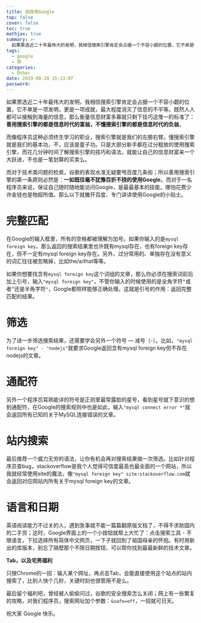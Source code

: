 ```yaml
---
title: 高效用Google
top: false
cover: false
toc: true
mathjax: true
summary: >-
  如果票选近二十年最伟大的发明，我相信搜索引擎肯定会占据一个不容小觑的位置，它不单是一项发明，更是一项成就，最大程度消灭了信息的不平等。既然人人都可以接触到海量的信息，那么衡量信息财富多寡就只剩下技巧这惟一的标准了：**善用搜索引擎的都是信息时代的富翁，不懂搜索引擎的都是信息时代的负翁**。
tags:
  - google
  - 转
categories:
  - Other
date: 2019-08-28 15:13:07
password:
---
```


如果票选近二十年最伟大的发明，我相信搜索引擎肯定会占据一个不容小觑的位置，它不单是一项发明，更是一项成就，最大程度消灭了信息的不平等。既然人人都可以接触到海量的信息，那么衡量信息财富多寡就只剩下技巧这惟一的标准了：**善用搜索引擎的都是信息时代的富翁，不懂搜索引擎的都是信息时代的负翁**。

而像程序员这种必须终生学习的职业，搜索引擎就是我们的左膀右臂。懂搜索引擎就是我们的基本功，不，应该是童子功。只是大部分新手都在过分粗放的使用搜索引擎，而花几分钟时间了解搜索引擎的技巧和语法，就能让自己的信息财富来一个大跃进，不也是一笔划算的买卖么。

而对于技术类问题的检索，谷歌的表现水准无疑要甩百度几条街；所以善用搜索引擎的第一条原则必然是：**一如既往毫不犹豫百折不挠的使用Google**。而对于一名程序员来说，保证自己随时随地能访问Google，是最最基本的技能，哪怕花费少许金钱也是物超所值。那么以下就撇开百度、专门讲讲使用Google的小贴士。

# 完整匹配

在Google的输入框里，所有的空格都被理解为加号。如果你输入的是`mysql foreign key`，那么返回的搜索结果里也许既有mysql存在，也有foreign key存在，但不一定有mysql foreign key存在。另外，过分常用的、单独存在没有意义的词汇往往被忽略掉，比如the/a/that等等。

如果你想要找含有`mysql foreign key`这个词组的文章，那么你必须在搜索词前后加上引号，输入`"mysql foreign key"`，不管你输入的时候使用的是全角字符`“`或者`”`还是半角字符`"`，Google都照样能够正确处理。这就是引号的作用：返回完整匹配的结果。

# 筛选

为了进一步筛选搜索结果，还需要学会另外一个符号 — 减号（-）。比如，`"mysql foreign key" - "nodejs"`就要求Google返回含有mysql foreign key但不存在nodejs的文章。

# 通配符

另外一个程序员耳熟能详的符号是正则里最常露脸的星号，看到星号就下意识的想到通配符，在Google的搜索规则中也是如此，输入`"mysql connect error *"`就会返回所有已知的关于MySQL连接错误的文章。

# 站内搜索

最后推荐一个威力无穷的语法，让你有机会再对搜索结果做一次筛选。比如针对程序员查bug，stackoverflow是我个人觉得可信度最高也最全面的一个网站，所以我就经常使用site的魔法，像`"mysql foreign key" site:stackoverflow.com`就会返回对应网站内所有关于mysql foreign key的文章。

# 语言和日期

英语阅读能力不过关的人，遇到急事就不能一篇篇翻原版文档了，不得不求助国内的二手货；这时，Google界面上的一个小按钮就帮上大忙了：点击搜索工具 - 不限语言，下拉选择所有简体中文网页，一下子就回到了祖国母亲的怀抱。有时用新出的库版本，别忘了隔壁那个不限日期按钮，可以帮你找到最最新鲜的技术文章。

**Tab，以及宅男福利**

只限Chrome的一招：输入某个网址，再点击Tab，会能直接使用这个站点的站内搜索了，比别人快个几秒，关键时刻也很管用不是么。

最后留个福利吧，曾经被人偷偷问过，谷歌的安全搜索怎么关闭；网上有一些繁复的攻略，对我们程序员，搜索网址加个参数：`&safe=off`，一招就可日天。

祝大家 Google 快乐。